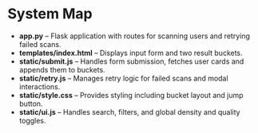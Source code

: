 # System Map

- **app.py** – Flask application with routes for scanning users and retrying failed scans.
- **templates/index.html** – Displays input form and two result buckets.
- **static/submit.js** – Handles form submission, fetches user cards and appends them to buckets.
- **static/retry.js** – Manages retry logic for failed scans and modal interactions.
- **static/style.css** – Provides styling including bucket layout and jump button.
- **static/ui.js** – Handles search, filters, and global density and quality toggles.
